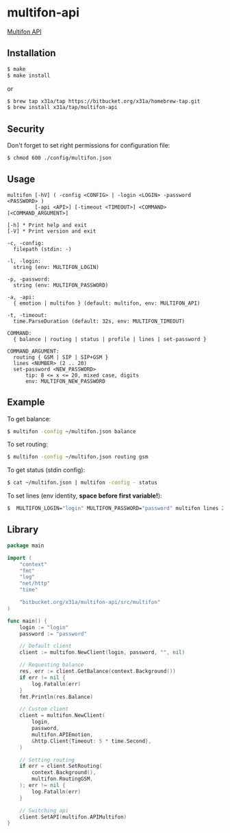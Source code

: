# multifon-api

[Multifon API](https://multifon.megafon.ru/)

## Installation
```sh
$ make
$ make install
```
or
```sh
$ brew tap x31a/tap https://bitbucket.org/x31a/homebrew-tap.git
$ brew install x31a/tap/multifon-api
```

## Security

Don't forget to set right permissions for configuration file:
```sh
$ chmod 600 ./config/multifon.json
```

## Usage
```text
multifon [-hV] ( -config <CONFIG> | -login <LOGIN> -password <PASSWORD> )
         [-api <API>] [-timeout <TIMEOUT>] <COMMAND> [<COMMAND_ARGUMENT>]

[-h] * Print help and exit
[-V] * Print version and exit

-c, -config:
  filepath (stdin: -)

-l, -login:
  string (env: MULTIFON_LOGIN)

-p, -password:
  string (env: MULTIFON_PASSWORD)

-a, -api:
  { emotion | multifon } (default: multifon, env: MULTIFON_API)

-t, -timeout:
  time.ParseDuration (default: 32s, env: MULTIFON_TIMEOUT)

COMMAND:
  { balance | routing | status | profile | lines | set-password }

COMMAND_ARGUMENT:
  routing { GSM | SIP | SIP+GSM }
  lines <NUMBER> (2 .. 20)
  set-password <NEW_PASSWORD>
      tip: 8 <= x <= 20, mixed case, digits
      env: MULTIFON_NEW_PASSWORD
```

## Example

To get balance:
```sh
$ multifon -config ~/multifon.json balance
```

To set routing:
```sh
$ multifon -config ~/multifon.json routing gsm
```

To get status (stdin config):
```sh
$ cat ~/multifon.json | multifon -config - status
```

To set lines (env identity, **space before first variable!**):
```sh
$  MULTIFON_LOGIN="login" MULTIFON_PASSWORD="password" multifon lines 2
```

## Library
```go
package main

import (
	"context"
	"fmt"
	"log"
	"net/http"
	"time"

	"bitbucket.org/x31a/multifon-api/src/multifon"
)

func main() {
	login := "login"
	password := "password"

	// Default client
	client := multifon.NewClient(login, password, "", nil)

	// Requesting balance
	res, err := client.GetBalance(context.Background())
	if err != nil {
		log.Fatalln(err)
	}
	fmt.Println(res.Balance)

	// Custom client
	client = multifon.NewClient(
		login,
		password,
		multifon.APIEmotion,
		&http.Client{Timeout: 5 * time.Second},
	)

	// Setting routing
	if err = client.SetRouting(
		context.Background(), 
		multifon.RoutingGSM,
	); err != nil {
		log.Fatalln(err)
	}

	// Switching api
	client.SetAPI(multifon.APIMultifon)
}
```
